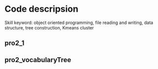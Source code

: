 # Code descripsion
Skill keyword: object oriented programming, file reading and writing, data structure, tree construction, Kmeans cluster
## pro2_1
## pro2_vocabularyTree
